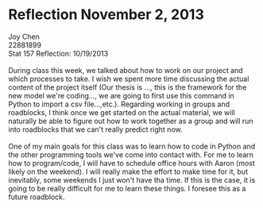 Reflection November 2, 2013
===========
Joy Chen <br>
22881899 <br>
Stat 157 Reflection: 10/19/2013 
<br><br>
During class this week, we talked about how to work on our project and which processes to take. I wish we spent more time discussing the actual content of the project itself (Our thesis is ..., this is the framework for the new model we're coding..., we are going to first use this command in Python to import a csv file...,etc.). Regarding working in groups and roadblocks, I think once we get started on the actual material, we will naturally be able to figure out how to work together as a group and will run into roadblocks that we can't really predict right now.
<br><br>
One of my main goals for this class was to learn how to code in Python and the other programming tools we've come into contact with. For me to learn how to program/code, I will have to schedule office hours with Aaron (most likely on the weekend). I will really make the effort to make time for it, but inevitably, some weekends I just won't have tha time. If this is the case, it is going to be really difficult for me to learn these things. I foresee this as a future roadblock.
<br>
